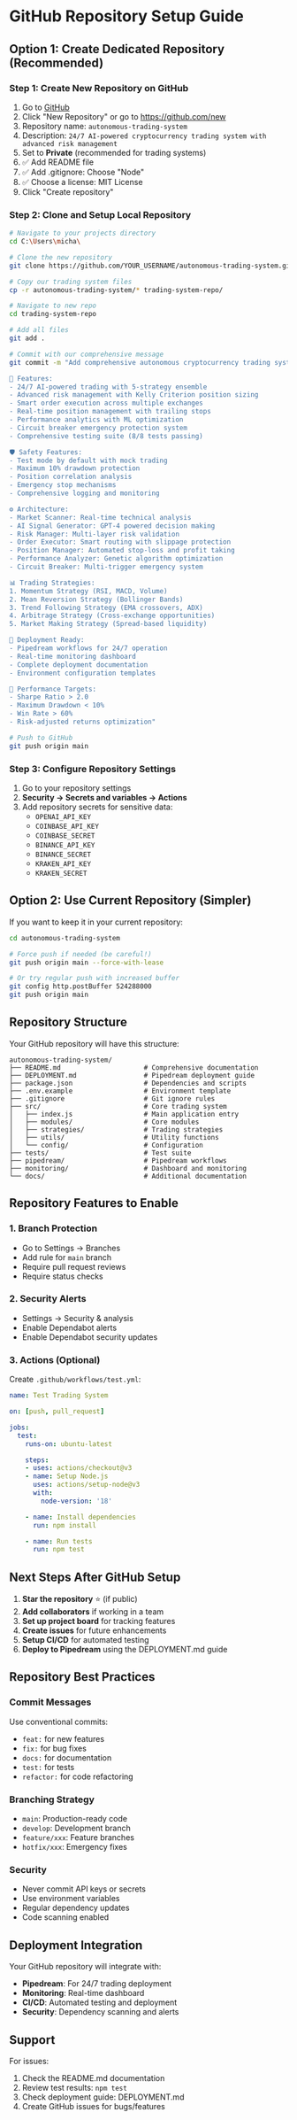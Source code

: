 # GitHub Repository Setup Guide

## Option 1: Create Dedicated Repository (Recommended)

### Step 1: Create New Repository on GitHub
1. Go to [GitHub](https://github.com)
2. Click "New Repository" or go to https://github.com/new
3. Repository name: `autonomous-trading-system`
4. Description: `24/7 AI-powered cryptocurrency trading system with advanced risk management`
5. Set to **Private** (recommended for trading systems)
6. ✅ Add README file
7. ✅ Add .gitignore: Choose "Node"
8. ✅ Choose a license: MIT License
9. Click "Create repository"

### Step 2: Clone and Setup Local Repository
```bash
# Navigate to your projects directory
cd C:\Users\micha\

# Clone the new repository
git clone https://github.com/YOUR_USERNAME/autonomous-trading-system.git trading-system-repo

# Copy our trading system files
cp -r autonomous-trading-system/* trading-system-repo/

# Navigate to new repo
cd trading-system-repo

# Add all files
git add .

# Commit with our comprehensive message
git commit -m "Add comprehensive autonomous cryptocurrency trading system

🚀 Features:
- 24/7 AI-powered trading with 5-strategy ensemble
- Advanced risk management with Kelly Criterion position sizing
- Smart order execution across multiple exchanges
- Real-time position management with trailing stops
- Performance analytics with ML optimization
- Circuit breaker emergency protection system
- Comprehensive testing suite (8/8 tests passing)

🛡️ Safety Features:
- Test mode by default with mock trading
- Maximum 10% drawdown protection
- Position correlation analysis
- Emergency stop mechanisms
- Comprehensive logging and monitoring

⚙️ Architecture:
- Market Scanner: Real-time technical analysis
- AI Signal Generator: GPT-4 powered decision making
- Risk Manager: Multi-layer risk validation
- Order Executor: Smart routing with slippage protection
- Position Manager: Automated stop-loss and profit taking
- Performance Analyzer: Genetic algorithm optimization
- Circuit Breaker: Multi-trigger emergency system

📊 Trading Strategies:
1. Momentum Strategy (RSI, MACD, Volume)
2. Mean Reversion Strategy (Bollinger Bands)
3. Trend Following Strategy (EMA crossovers, ADX)
4. Arbitrage Strategy (Cross-exchange opportunities)
5. Market Making Strategy (Spread-based liquidity)

🔧 Deployment Ready:
- Pipedream workflows for 24/7 operation
- Real-time monitoring dashboard
- Complete deployment documentation
- Environment configuration templates

🎯 Performance Targets:
- Sharpe Ratio > 2.0
- Maximum Drawdown < 10%
- Win Rate > 60%
- Risk-adjusted returns optimization"

# Push to GitHub
git push origin main
```

### Step 3: Configure Repository Settings
1. Go to your repository settings
2. **Security → Secrets and variables → Actions**
3. Add repository secrets for sensitive data:
   - `OPENAI_API_KEY`
   - `COINBASE_API_KEY`
   - `COINBASE_SECRET`
   - `BINANCE_API_KEY`
   - `BINANCE_SECRET`
   - `KRAKEN_API_KEY`
   - `KRAKEN_SECRET`

## Option 2: Use Current Repository (Simpler)

If you want to keep it in your current repository:

```bash
cd autonomous-trading-system

# Force push if needed (be careful!)
git push origin main --force-with-lease

# Or try regular push with increased buffer
git config http.postBuffer 524288000
git push origin main
```

## Repository Structure

Your GitHub repository will have this structure:

```
autonomous-trading-system/
├── README.md                     # Comprehensive documentation
├── DEPLOYMENT.md                 # Pipedream deployment guide
├── package.json                  # Dependencies and scripts
├── .env.example                  # Environment template
├── .gitignore                    # Git ignore rules
├── src/                          # Core trading system
│   ├── index.js                  # Main application entry
│   ├── modules/                  # Core modules
│   ├── strategies/               # Trading strategies
│   ├── utils/                    # Utility functions
│   └── config/                   # Configuration
├── tests/                        # Test suite
├── pipedream/                    # Pipedream workflows
├── monitoring/                   # Dashboard and monitoring
└── docs/                         # Additional documentation
```

## Repository Features to Enable

### 1. Branch Protection
- Go to Settings → Branches
- Add rule for `main` branch
- Require pull request reviews
- Require status checks

### 2. Security Alerts
- Settings → Security & analysis
- Enable Dependabot alerts
- Enable Dependabot security updates

### 3. Actions (Optional)
Create `.github/workflows/test.yml`:

```yaml
name: Test Trading System

on: [push, pull_request]

jobs:
  test:
    runs-on: ubuntu-latest

    steps:
    - uses: actions/checkout@v3
    - name: Setup Node.js
      uses: actions/setup-node@v3
      with:
        node-version: '18'

    - name: Install dependencies
      run: npm install

    - name: Run tests
      run: npm test
```

## Next Steps After GitHub Setup

1. **Star the repository** ⭐ (if public)
2. **Add collaborators** if working in a team
3. **Set up project board** for tracking features
4. **Create issues** for future enhancements
5. **Setup CI/CD** for automated testing
6. **Deploy to Pipedream** using the DEPLOYMENT.md guide

## Repository Best Practices

### Commit Messages
Use conventional commits:
- `feat:` for new features
- `fix:` for bug fixes
- `docs:` for documentation
- `test:` for tests
- `refactor:` for code refactoring

### Branching Strategy
- `main`: Production-ready code
- `develop`: Development branch
- `feature/xxx`: Feature branches
- `hotfix/xxx`: Emergency fixes

### Security
- Never commit API keys or secrets
- Use environment variables
- Regular dependency updates
- Code scanning enabled

## Deployment Integration

Your GitHub repository will integrate with:
- **Pipedream**: For 24/7 trading deployment
- **Monitoring**: Real-time dashboard
- **CI/CD**: Automated testing and deployment
- **Security**: Dependency scanning and alerts

## Support

For issues:
1. Check the README.md documentation
2. Review test results: `npm test`
3. Check deployment guide: DEPLOYMENT.md
4. Create GitHub issues for bugs/features